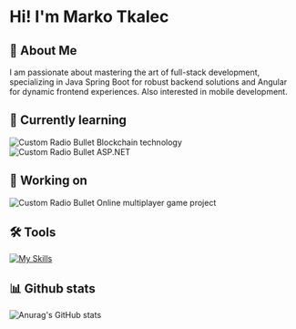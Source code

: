 # Hi! I'm Marko Tkalec
## 🚀 About Me
I am passionate about mastering the art of full-stack development, specializing in Java Spring Boot for robust backend solutions and Angular for dynamic frontend experiences. Also interested in mobile development.
## 🧠 Currently learning
![Custom Radio Bullet](https://api.iconify.design/fluent-mdl2:radio-bullet.svg?color=%232b94f4&height=12)
Blockchain technology
<br>
![Custom Radio Bullet](https://api.iconify.design/fluent-mdl2:radio-bullet.svg?color=%232b94f4&height=12)
ASP.NET
## 🚧 Working on
![Custom Radio Bullet](https://api.iconify.design/fluent-mdl2:radio-bullet.svg?color=%232b94f4&height=12)
Online multiplayer game project
## 🛠️ Tools
[![My Skills](https://skillicons.dev/icons?i=c,cpp,java,spring,kotlin,androidstudio,py,php,js,css,html,angular,mysql,postgres,postman)](https://skillicons.dev)
## 📊 Github stats
![Anurag's GitHub stats](https://github-readme-stats.vercel.app/api?username=MarkoTkalec321&show_icons=true&theme=radical)
